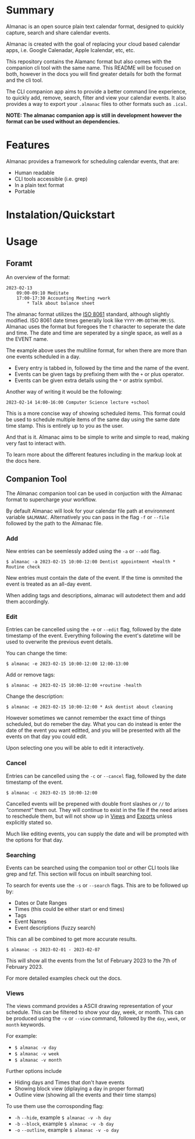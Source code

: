 # Summary

Almanac is an open source plain text calendar format, designed to quickly capture, search and share calendar events.

Almanac is created with the goal of replacing your cloud based calendar apps, i.e. Google Calenadar, Apple Icalendar, etc, etc. 

This repository contains the Alamanc format but also comes with the companion cli tool with the same name. This README will be focused on both, however in the docs you will find greater details for both the format and the cli tool.

The CLI companion app aims to provide a better command line experience, to quickly add, remove, search, filter and view your calendar events. It also provides a way to export your `.almanac` files to other formats such as `.ical`.

**NOTE: The almanac companion app is still in development however the format can be used without an dependencies.** 


# Features

Almanac provides a framework for scheduling calendar events, that are:

- Human readable
- CLI tools accessible (i.e. grep)
- In a plain text format 
- Portable

# Instalation/Quickstart


# Usage 

## Foramt 
An overview of the format:
```
2023-02-13
	09:00-09:10 Meditate
	17:00-17:30 Accounting Meeting +work
		* Talk about balance sheet
```

The almanac format utilizes the [ISO 8061](https://en.wikipedia.org/wiki/ISO_8601) standard, although slightly modified. ISO 8061 date times generally look like `YYYY-MM-DDTHH:MM:SS`. Almanac uses the format but foregoes the `T` character to seperate the date and time. The date and time are seperated by a single space, as well as a the EVENT name.

The example above uses the multiline format, for when there are more than one events scheduled in a day.

- Every entry is tabbed in, followed by the time and the name of the event.
- Events can be given tags by prefixing them with the `+` or plus operator.
- Events can be given extra details using the `*` or astrix symbol.

Another way of writing it would be the following:
```
2023-02-14 14:00-16:00 Computer Science lecture +school
```

This is a more concise way of showing scheduled items. This format could be used to schedule multiple items of the same day using the same date time stamp. This is entirely up to you as the user.

And that is it. Almanac aims to be simple to write and simple to read, making very fast to interact with.

To learn more about the different features including in the markup look at the docs here. 

## Companion Tool

The Almanac companion tool can be used in conjuction with the Almanac format to supercharge your workflow.

By default Almanac will look for your calendar file path at environment variable `$ALMANAC`. Alternatively you can pass in the flag `-f` or `--file` followed by the path to the Almanac file.

### Add

New entries can be seemlessly added using the `-a` or `--add` flag. 

```shell
$ almanac -a 2023-02-15 10:00-12:00 Dentist appointment +health * Routine check
```

New entries must contain the date of the event. If the time is ommited the event is treated as an all-day event.

When adding tags and descriptions, almanac will autodetect them and add them accordingly.

### Edit

Entries can be cancelled using the `-e` or `--edit` flag, followed by the date timestamp of the event. Everything following the event's datetime will be used to overwrite the previous event details.

You can change the time:
```shell
$ almanac -e 2023-02-15 10:00-12:00 12:00-13:00
```

Add or remove tags:
```shell
$ almanac -e 2023-02-15 10:00-12:00 +routine -health
```

Change the description:
```shell
$ almanac -e 2023-02-15 10:00-12:00 * Ask dentist about cleaning
```

However sometimes we cannot remember the exact time of things scheduled, but do remeber the day. What you can do instead is enter the date of the event you want editted, and you will be presented with all the events on that day you could edit. 

Upon selecting one you will be able to edit it interactively.

### Cancel

Entries can be cancelled using the `-c` or `--cancel` flag, followed by the date timestamp of the event.

```shell
$ almanac -c 2023-02-15 10:00-12:00
```

Cancelled events will be prepened with double front slashes or `//` to *"comment"* them out. They will continue to exist in the file if the need arises to reschedule them, but will not show up in [Views](###Views) and [Exports](###Exports) unless explicitly stated so.

Much like editing events, you can supply the date and will be prompted with the options for that day.

### Searching
Events can be searched using the companion tool or other CLI tools like grep and fzf. This section will focus on inbuilt searching tool.

To search for events use the `-s` or `--search` flags. This are to be followed up by:
- Dates or Date Ranges
- Times (this could be either start or end times)
- Tags
- Event Names
- Event descriptions (fuzzy search)

This can all be combined to get more accurate results.
```shell
$ almanac -s 2023-02-01 - 2023-02-07
```
This will show all the events from the 1st of February 2023 to the 7th of February 2023.

For more detailed examples check out the docs.

### Views

The views command provides a ASCII drawing representation of your schedule. This can be filtered to show your day, week, or month.  This can be produced using the `-v` or `--view` command, followed by the `day`, `week`, or `month` keywords.

For example:
- `$ almanac -v day`
- `$ almanac -v week`
- `$ almanac -v month`

Further options include 
- Hiding days and Times that don't have events
- Showing block view (diplaying a day in proper format)
- Outline view (showing all the events and their time stamps)

To use them use the corrosponding flag:
- `-h` `--hide`, example `$ almanac -v -h day`
- `-b` `--block`, example `$ almanac -v -b day`
- `-o` `--outline`, example `$ almanac -v -o day`

